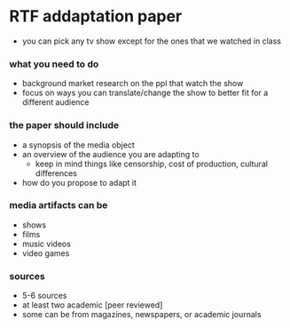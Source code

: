 # RTF addaptation paper

- you can pick any tv show except for the ones that we watched in class

### what you need to do
- background market research on the ppl that watch the show
- focus on ways you can translate/change the show to better fit for a different audience
### the paper should include
- a synopsis of the media object
- an overview of the audience you are adapting to
  - keep in mind things like censorship, cost of production, cultural differences
- how do you propose to adapt it
### media artifacts can be
- shows
- films
- music videos
- video games
### sources
- 5-6 sources
- at least two academic [peer reviewed]
- some can be from magazines, newspapers,  or academic journals
